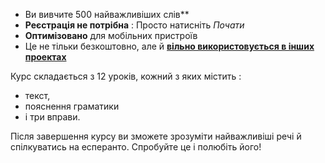 - Ви вивчите 500 найважливіших слів**
- **Реєстрація не потрібна** : Просто натисніть *Почати*
- **Оптимізовано** для мобільних пристроїв
- Це не тільки безкоштовно, але й **[вільно використовується в інших проектах](https://github.com/Esperanto/kurso-zagreba-metodo)**

Курс складається з 12 уроків, кожний з яких містить :

- текст,
- пояснення граматики
- і три вправи.

Після завершення курсу ви зможете зрозуміти найважливіші речі й спілкуватись на есперанто. Спробуйте це і полюбіть його!
